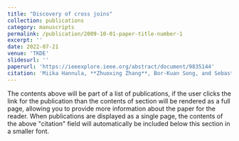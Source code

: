 ```yaml
---
title: "Discovery of cross joins"
collection: publications
category: manuscripts
permalink: /publication/2009-10-01-paper-title-number-1
excerpt: ''
date: 2022-07-21
venue: 'TKDE'
slidesurl: ''
paperurl: 'https://ieeexplore.ieee.org/abstract/document/9835144'
citation: 'Miika Hannula, **Zhuoxing Zhang**, Bor-Kuan Song, and Sebastian Link. "Discovery of cross joins." IEEE Transactions on Knowledge and Data Engineering 35, no. 7 (2022): 6839-6851.'
---
```


The contents above will be part of a list of publications, if the user clicks the link for the publication than the contents of section will be rendered as a full page, allowing you to provide more information about the paper for the reader. When publications are displayed as a single page, the contents of the above "citation" field will automatically be included below this section in a smaller font.

